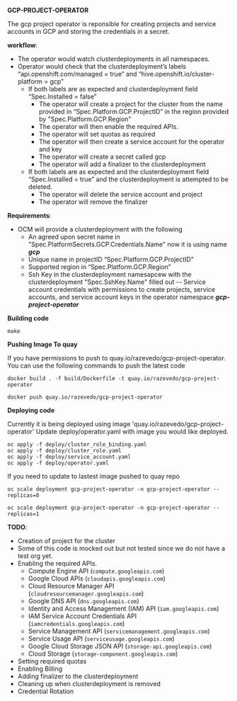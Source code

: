 **GCP-PROJECT-OPERATOR**

The gcp project operator is reponsible for creating projects and service accounts in GCP and storing the credentials in a secret. 

**workflow**:
- The operator would watch clusterdeployments in all namespaces. 
- Operator would check that the clusterdeployment’s labels “api.openshift.com/managed = true” and “hive.openshift.io/cluster-platform = gcp" 
  - If both labels are as expected and clusterdeployment field “Spec.Installed = false” 
    - The operator will create a project for the cluster from the name provided in 
“Spec.Platform.GCP.ProjectID” in the region provided by "Spec.Platform.GCP.Region" 
    - The operator will then enable the required APIs.
    - The operator will set quotas as required
    - The operator will then create a service account for the operator and key 
    - The operator will create a secret called gcp 
    - The operator will add a finalizer to the clusterdeployment
  - If both labels are as expected and the clusterdeployment field “Spec.Installed = true” and the clusterdeployment is attempted to be deleted. 
    - The operator will delete the service account and project
    - The operator will remove the finalizer

**Requirements**:
- OCM will provide a clusterdeployment with the following
  - An agreed upon secret name in "Spec.PlatformSecrets.GCP.Credentials.Name" now it is using name **_gcp_**
  - Unique name in projectID “Spec.Platform.GCP.ProjectID” 
  - Supported region in “Spec.Platform.GCP.Region”
  - Ssh Key in the clusterdeployment namesapcew with the clusterdeployment  "Spec.SshKey.Name" filled out
-- Service account credentials with permissions to create projects, service accounts, and service account keys  in the operator namespace _**gcp-project-operator**_

**Building code**

`make`

**Pushing Image To quay**

If you have permissions to push to quay.io/razevedo/gcp-project-operator. You can use the following commands to push the latest code 

```
docker build . -f build/Dockerfile -t quay.io/razevedo/gcp-project-operator

docker push quay.io/razevedo/gcp-project-operator
```

**Deploying code**

Currently it is being deployed using image 'quay.io/razevedo/gcp-project-operator' Update deploy/operator.yaml with image you would like deployed. 

```
oc apply -f deploy/cluster_role_binding.yaml
oc apply -f deploy/cluster_role.yaml
oc apply -f deploy/service_account.yaml
oc apply -f deploy/operator.yaml
```

If you need to update to lastest image pushed to quay repo

```
oc scale deployment gcp-project-operator -n gcp-project-operator --replicas=0

oc scale deployment gcp-project-operator -n gcp-project-operator --replicas=1
```

**TODO**:
-  Creation of project for the cluster
  - Some of this code is mocked out but not tested since we do not have a test org yet.
- Enabling the required APIs.
    - Compute Engine API (`compute.googleapis.com`)
    - Google Cloud APIs (`cloudapis.googleapis.com`)
    - Cloud Resource Manager API (`cloudresourcemanager.googleapis.com`)
    - Google DNS API (`dns.googleapis.com`)
    - Identity and Access Management (IAM) API (`iam.googleapis.com`)
    - IAM Service Account Credentials API (`iamcredentials.googleapis.com`)
    - Service Management API (`servicemanagement.googleapis.com`)
    - Service Usage API (`serviceusage.googleapis.com`)
    - Google Cloud Storage JSON API (`storage-api.googleapis.com`)
    - Cloud Storage (`storage-component.googleapis.com`)
- Setting required quotas
- Enabling Billing
- Adding finalizer to the clusterdeployment
- Cleaning up when clusterdeployment is removed
- Credential Rotation